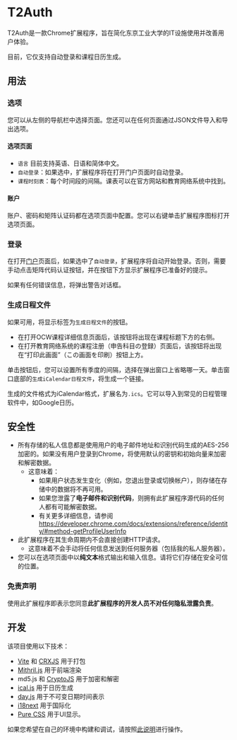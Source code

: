 
# T2Auth

T2Auth是一款Chrome扩展程序，旨在简化东京工业大学的IT设施使用并改善用户体验。

目前，它仅支持自动登录和课程日历生成。

## 用法

### 选项

您可以从左侧的导航栏中选择页面。您还可以在任何页面通过JSON文件导入和导出选项。

#### 选项页面

* `语言` 目前支持英语、日语和简体中文。
* `自动登录`：如果选中，扩展程序将在打开门户页面时自动登录。
* `课程时刻表`：每个时间段的间隔。课表可以在官方网站和教育网络系统中找到。

#### 账户

账户、密码和矩阵认证码都在选项页面中配置。您可以右键单击扩展程序图标打开选项页面。

### 登录

在打开[门户](https://portal.nap.gsic.titech.ac.jp)页面后，如果选中了`自动登录`，扩展程序将自动开始登录。否则，需要手动点击矩阵代码认证按钮，并在按钮下方显示扩展程序已准备好的提示。

如果有任何错误信息，将弹出警告对话框。

### 生成日程文件

如果可用，将显示标签为`生成日程文件`的按钮。

* 在打开OCW课程详细信息页面后，该按钮将出现在课程标题下方的右侧。
* 在打开教育网络系统的课程注册（申告科目の登録）页面后，该按钮将出现在“打印此画面”（この画面を印刷）按钮上方。

单击按钮后，您可以设置所有季度的间隔，选择在弹出窗口上省略哪一天。单击窗口底部的`生成iCalendar日程文件`，将生成一个链接。

生成的文件格式为iCalendar格式，扩展名为`.ics`。它可以导入到常见的日程管理软件中，如Google日历。

## 安全性

* 所有存储的私人信息都是使用用户的电子邮件地址和识别代码生成的AES-256加密的。如果没有用户登录到Chrome，将使用默认的密钥和初始向量来加密和解密数据。
  * 这意味着：
    * 如果用户状态发生变化（例如，您退出登录或切换帐户），则存储在存储中的数据将不再可用。
    * 如果您泄露了**电子邮件和识别代码**，则拥有此扩展程序源代码的任何人都有可能解密数据。
    * 有关更多详细信息，请参阅<https://developer.chrome.com/docs/extensions/reference/identity/#method-getProfileUserInfo>
* 此扩展程序在其生命周期内不会直接创建HTTP请求。
  * 这意味着不会手动将任何信息发送到任何服务器（包括我的私人服务器）。
* 您可以在选项页面中以**纯文本**格式输出和输入信息。请将它们存储在安全可信的位置。

### 免责声明

使用此扩展程序即表示您同意**此扩展程序的开发人员不对任何隐私泄露负责**。

## 开发

该项目使用以下技术：

* [Vite](https://vitejs.dev/) 和 [CRXJS](https://crxjs.dev/) 用于打包
* [Mithril.js](https://mithril.js.org/) 用于前端渲染
* md5.js 和 [CryptoJS](https://github.com/brix/crypto-js) 用于加密和解密
* [ical.js](https://github.com/kewisch/ical.js) 用于日历生成
* [day.js](https://day.js.org/) 用于不可变日期时间表示
* [i18next](https://www.i18next.com/) 用于国际化
* [Pure CSS](https://purecss.io/) 用于UI显示。

如果您希望在自己的环境中构建和调试，请按照[此说明](https://crxjs.dev/vite-plugin/concepts/pages)进行操作。
